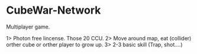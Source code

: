 # CubeWar-Network
Multiplayer game.

1> Photon free lincense. Those 20 CCU.
2> Move around map, eat (collider) orther cube or orther player to grow up.
3> 2-3 basic skill (Trap, shot....)

